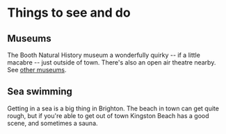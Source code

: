 # Things to see and do

## Museums

The Booth Natural History museum a wonderfully quirky -- if a little macabre -- just outside of town. There's also an open air theatre nearby. See [other museums](https://brightonmuseums.org.uk/whats-on/).

## Sea swimming

Getting in a sea is a big thing in Brighton. The beach in town can get quite rough, but if you're able to get out of town Kingston Beach has a good scene, and sometimes a sauna.
